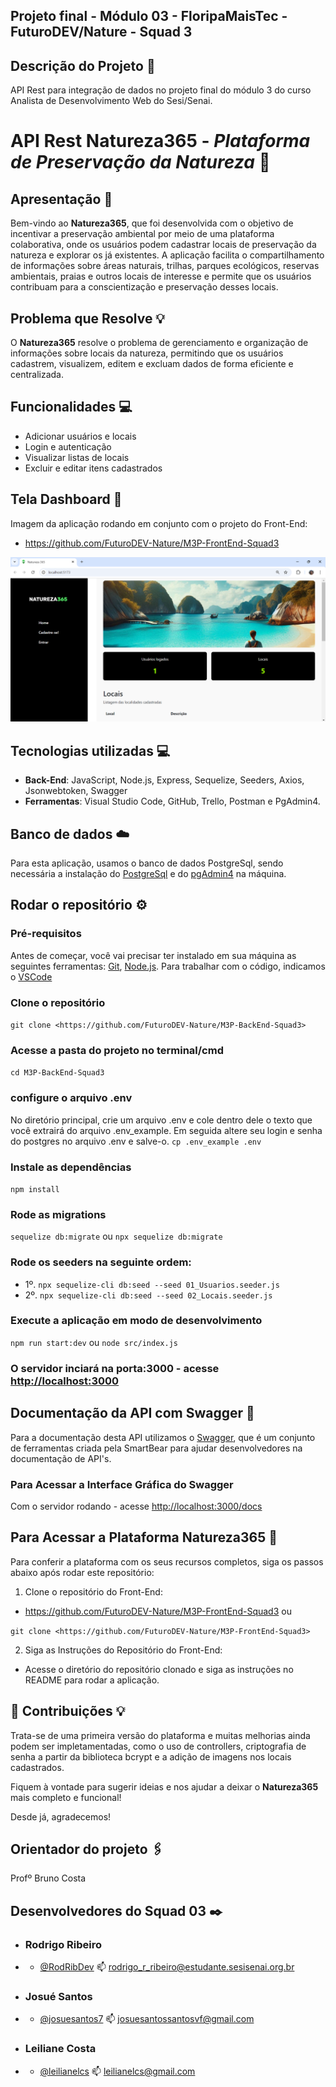 ## Projeto final - Módulo 03 - FloripaMaisTec - FuturoDEV/Nature - **Squad 3**

## Descrição do Projeto 📌
API Rest para integração de dados no projeto final do módulo 3 do curso Analista de Desenvolvimento Web do Sesi/Senai.

# API Rest **Natureza365** - *Plataforma de Preservação da Natureza* 🌳


## Apresentação 🌿
Bem-vindo ao **Natureza365**, que foi desenvolvida com o objetivo de incentivar a preservação ambiental por meio de uma plataforma colaborativa, onde os usuários podem cadastrar locais de preservação da natureza e explorar os já existentes. A aplicação facilita o compartilhamento de informações sobre áreas naturais, trilhas, parques ecológicos, reservas ambientais, praias e outros locais de interesse e permite que os usuários contribuam para a conscientização e preservação desses locais.


## Problema que Resolve 💡
O **Natureza365** resolve o problema de gerenciamento e organização de informações sobre locais da natureza, permitindo que os usuários cadastrem, visualizem, editem e excluam dados de forma eficiente e centralizada.


## Funcionalidades 💻
- Adicionar usuários e locais
- Login e autenticação
- Visualizar listas de locais
- Excluir e editar itens cadastrados


## Tela Dashboard 🙋
Imagem da aplicação rodando em conjunto com o projeto do Front-End:
- <https://github.com/FuturoDEV-Nature/M3P-FrontEnd-Squad3>

![image](./src/imgs/dashboard.png)


## Tecnologias utilizadas 💻 
- **Back-End**: JavaScript, Node.js, Express, Sequelize, Seeders, Axios, Jsonwebtoken, Swagger
- **Ferramentas**: Visual Studio Code, GitHub, Trello, Postman e PgAdmin4.


## Banco de dados ☁️
 Para esta aplicação, usamos o banco de dados PostgreSql, sendo necessária a instalação do [PostgreSql](https://www.postgresql.org/) e do [pgAdmin4](https://www.pgadmin.org/download/) na máquina.


## Rodar o repositório ⚙️

### Pré-requisitos
Antes de começar, você vai precisar ter instalado em sua máquina as seguintes ferramentas:
[Git](https://git-scm.com), [Node.js](https://nodejs.org/en/).
Para trabalhar com o código, indicamos o [VSCode](https://code.visualstudio.com/)

### Clone o repositório
`git clone <https://github.com/FuturoDEV-Nature/M3P-BackEnd-Squad3>`

### Acesse a pasta do projeto no terminal/cmd
 `cd M3P-BackEnd-Squad3`

### configure o arquivo .env
No diretório principal, crie um arquivo .env e cole dentro dele o texto que você extrairá do arquivo .env_example. Em seguida altere seu login e senha do postgres no arquivo .env e salve-o.
 `cp .env_example .env`

### Instale as dependências
 `npm install`

### Rode as migrations
 `sequelize db:migrate`
ou
 `npx sequelize db:migrate`


### Rode os seeders na seguinte ordem:
- 1º. `npx sequelize-cli db:seed --seed 01_Usuarios.seeder.js`
- 2º. `npx sequelize-cli db:seed --seed 02_Locais.seeder.js`


### Execute a aplicação em modo de desenvolvimento
 `npm run start:dev`
 ou
 `node src/index.js`


### O servidor inciará na porta:3000 - acesse <http://localhost:3000>


## Documentação da API com Swagger 📖
 Para a documentação desta API utilizamos o [Swagger](https://swagger.io/), que é um conjunto de ferramentas criada pela SmartBear para ajudar desenvolvedores na documentação de API's.


### Para Acessar a Interface Gráfica do Swagger
 Com o servidor rodando - acesse <http://localhost:3000/docs>


## Para Acessar a Plataforma **Natureza365** 🌳
Para conferir a plataforma com os seus recursos completos, siga os passos abaixo após rodar este repositório:
1. Clone o repositório do Front-End:
- <https://github.com/FuturoDEV-Nature/M3P-FrontEnd-Squad3>
 ou

 `git clone <https://github.com/FuturoDEV-Nature/M3P-FrontEnd-Squad3>`

2. Siga as Instruções do Repositório do Front-End:
- Acesse o diretório do repositório clonado e siga as instruções no README para rodar a aplicação.




## 👊 Contribuições 💡 
Trata-se de uma primeira versão do plataforma e muitas melhorias ainda podem ser impletamentadas, como o uso de controllers, criptografia de senha a partir da biblioteca bcrypt e a adição de imagens nos locais cadastrados.

Fiquem à vontade para sugerir ideias e nos ajudar a deixar o **Natureza365** mais completo e funcional!

Desde já, agradecemos!



## Orientador do projeto 🖇️
Profº Bruno Costa


 
## Desenvolvedores do Squad 03 ✒️ 
- ### Rodrigo Ribeiro
- - [@RodRibDev](https://www.github.com/RodRibDev) 📫 rodrigo_r_ribeiro@estudante.sesisenai.org.br
- ### Josué Santos
- - [@josuesantos7](https://www.github.com/josuesantos7)  📫  josuesantossantosvf@gmail.com
- ### Leiliane Costa
- - [@leilianelcs](https://www.github.com/leilianelcs)  📫  leilianelcs@gmail.com